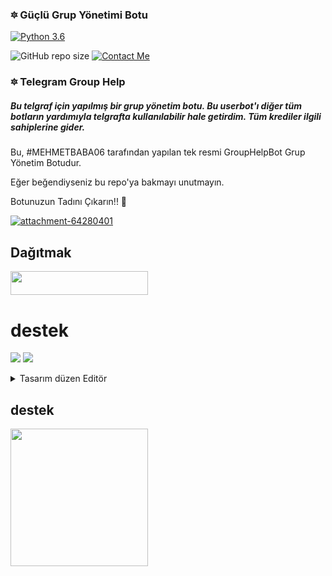 
<h3>🔯 Güçlü Grup Yönetimi Botu </h3>

[![Python 3.6](https://img.shields.io/badge/Python-3.6%20or%20newer-blue.svg)](https://www.python.org/downloads/release/python-360/)

![GitHub repo size](https://img.shields.io/github/repo-size/TEAMDAISYXDEVS/DaisyX)
[![Contact Me](https://img.shields.io/badge/Telegram-Contact%20Me-informational)](https://t.me/Efsanestar)

<h3>🔯 Telegram Group Help </h3>

<h5>Bu telgraf için yapılmış bir grup yönetim botu. Bu userbot'ı diğer tüm botların yardımıyla telgrafta kullanılabilir hale getirdim. Tüm krediler ilgili sahiplerine gider.</h5>

Bu, #MEHMETBABA06 tarafından yapılan tek resmi GroupHelpBot Grup Yönetim Botudur.

Eğer beğendiyseniz bu repo'ya bakmayı unutmayın.

Botunuzun Tadını Çıkarın!! 💝

<a href="https://ibb.co/C1S4nrM"><img src="https://i.ibb.co/C1S4nrM/attachment-64280401.png" alt="attachment-64280401" border="0"></a>

## Dağıtmak 
<a href="https://heroku.com/deploy?template=https://github.com/Mehmetbaba06/GRUBHELP"> <img src="https://img.shields.io/badge/Deploy%20To%20Heroku-red?style=for-the-badge&logo=heroku" width="220" height="38.45"/></a></p> 
 


# destek 
<a href="https://t.me/kanalefsanestar"><img src="https://img.shields.io/badge/Join-Telegram%20Owner-red.svg?logo=Telegram"></a>
<a href="https://t.me/sohbetskyfall"><img src="https://img.shields.io/badge/Join-Telegram%20Group-blue.svg?logo=telegram"></a>


<details>
<summary> Tasarım düzen Editör </summary>
<b>Kurucu (@Efsanestar) Sahip</b>
<b>RgKurucu (@Mehmett_12) Usta </b>
<b>Yardımcı (SKYFALL Polat) Başkan </b>
<b>Yardımcı (SKYFALL Tarık) Kurucu </b>
</details>



## destek
   <a href="https://t.me/Rgsohbet"><img src="https://img.shields.io/badge/Group%20Support%3F-yes-green?&style=flat-square?&logo=telegram" width=220px></a></p>
   
